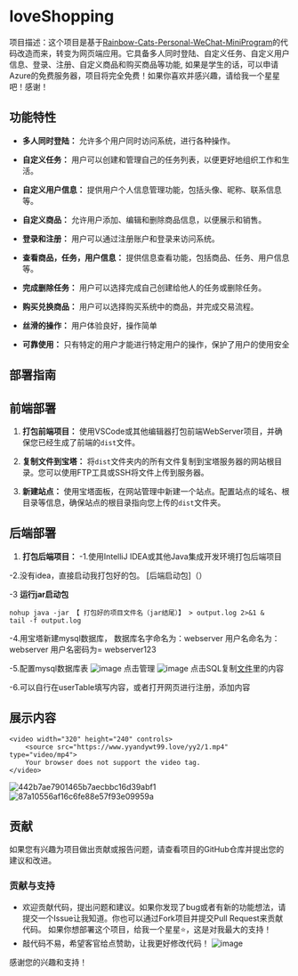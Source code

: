 # loveShopping

项目描述：这个项目是基于[Rainbow-Cats-Personal-WeChat-MiniProgram](https://github.com/UxxHans/Rainbow-Cats-Personal-WeChat-MiniProgram)的代码改造而来，转变为网页端应用。它具备多人同时登陆、自定义任务、自定义用户信息、登录、注册、自定义商品和购买商品等功能,
如果是学生的话，可以申请Azure的免费服务器，项目将完全免费！如果你喜欢并感兴趣，请给我一个星星吧！感谢！

## 功能特性

- **多人同时登陆：** 允许多个用户同时访问系统，进行各种操作。

- **自定义任务：** 用户可以创建和管理自己的任务列表，以便更好地组织工作和生活。

- **自定义用户信息：** 提供用户个人信息管理功能，包括头像、昵称、联系信息等。

- **自定义商品：** 允许用户添加、编辑和删除商品信息，以便展示和销售。

- **登录和注册：** 用户可以通过注册账户和登录来访问系统。

- **查看商品，任务，用户信息：** 提供信息查看功能，包括商品、任务、用户信息等。

- **完成删除任务：** 用户可以选择完成自己创建给他人的任务或删除任务。
  
- **购买兑换商品：** 用户可以选择购买系统中的商品，并完成交易流程。

- **丝滑的操作：** 用户体验良好，操作简单

- **可靠使用：** 只有特定的用户才能进行特定用户的操作，保护了用户的使用安全

## 部署指南
## 前端部署

1. **打包前端项目：** 使用VSCode或其他编辑器打包前端WebServer项目，并确保您已经生成了前端的`dist`文件。

2. **复制文件到宝塔：** 将`dist`文件夹内的所有文件复制到宝塔服务器的网站根目录。您可以使用FTP工具或SSH将文件上传到服务器。

3. **新建站点：** 使用宝塔面板，在网站管理中新建一个站点。配置站点的域名、根目录等信息，确保站点的根目录指向您上传的`dist`文件夹。

## 后端部署

1. **打包后端项目：**
-1.使用IntelliJ IDEA或其他Java集成开发环境打包后端项目

-2.没有idea，直接启动我打包好的包。 [后端启动包]（）

-3 **运行jar启动包** 
```
nohup java -jar 【 打包好的项目文件名（jar结尾）】 > output.log 2>&1 &
tail -f output.log
```
-4.用宝塔新建mysql数据库，
数据库名字命名为：webserver
用户名命名为：webserver
用户名密码为= webserver123

-5.配置mysql数据库表
![image](https://github.com/Yanyutin753/loveShopping/assets/132346501/ae048adb-cea9-4ec9-aede-4222af18424f)
点击管理
![image](https://github.com/Yanyutin753/loveShopping/assets/132346501/82fc9390-104b-4d1a-b035-f8928bb7ac45)
点击SQL复制[文件](https://github.com/Yanyutin753/loveShopping/blob/main/MySql%E9%85%8D%E7%BD%AE%E6%96%87%E4%BB%B6)里的内容

-6.可以自行在userTable填写内容，或者打开网页进行注册，添加内容

## 展示内容
    <video width="320" height="240" controls>
        <source src="https://www.yyandywt99.love/yy2/1.mp4" type="video/mp4">
        Your browser does not support the video tag.
    </video>

![442b7ae7901465b7aecbbc16d39abf1](https://github.com/Yanyutin753/loveShopping/assets/132346501/5a64fc8f-6d98-4165-a644-746a3f6d2745)
![87a10556af16c6fe88e57f93e09959a](https://github.com/Yanyutin753/loveShopping/assets/132346501/322230c2-ed26-47d2-9214-cd5b38ba7fb8)


## 贡献

如果您有兴趣为项目做出贡献或报告问题，请查看项目的GitHub仓库并提出您的建议和改进。

### 贡献与支持
- 欢迎贡献代码，提出问题和建议。如果你发现了bug或者有新的功能想法，请提交一个Issue让我知道。你也可以通过Fork项目并提交Pull Request来贡献代码。 如果你想部署这个项目，给我一个星星⭐，这是对我最大的支持！
- 敲代码不易，希望客官给点赞助，让我更好修改代码！
![image](https://github.com/Yanyutin753/wechat_pictureChange/assets/132346501/713eb69e-6e00-46ad-bec5-0b3926305ef0)


感谢您的兴趣和支持！

